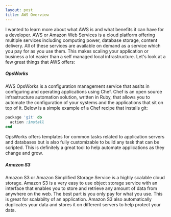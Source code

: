 ```yaml
---
layout: post
title: AWS Overview
---
```


I wanted to learn more about what AWS is and what benefits it can have for a developer. AWS or Amazon Web Services is a cloud platform offering multiple services including computing power, database storage, content delivery. All of these services are available on demand as a service which you pay for as you use them. This makes scaling your application or business a lot easier than a self managed local infrastructure. Let's look at a few great things that AWS offers: 

##### OpsWorks

AWS OpsWorks is a configuration management service that assits in configuring and operating applications using Chef. Chef is an open source infrastructure automation solution, written in Ruby, that allows you to automate the configuration of your systems and the applications that sit on top of it. Below is a simple example of a Chef recipe that installs git:

```ruby
package 'git' do
  action :install
end
``` 

OpsWorks offers templates for common tasks related to application servers and databases but is also fully customizable to build any task that can be scripted. This is definitely a great tool to help automate applications as they change and grow. 

##### Amazon S3

Amazon S3 or Amazon Simplified Storage Service is a highly scalable cloud storage. Amazon S3 is a very easy to use object storage service with an interface that enables you to store and retrieve any amount of data from anywhere on the web. The best part is you only pay for what you use. This is great for scalabilty of an application. Amazon S3 also automatically duplicates your data and stores it on different servers to help protect your data. 





